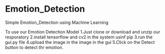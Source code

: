 # Emotion_Detection
 Simple Emotion_Detection using Machine Learning

To use our Emotion Detection Model
1.Just clone or download and unzip our resporatory
2.install tensorflow and cv2 in the system usinf pip
3.run the gui.py file
4.upload the image in the image in the gui
5.Click on the Detect button to detect thr emotion.
